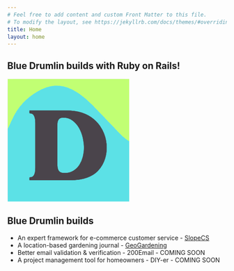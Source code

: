 ```yaml
---
# Feel free to add content and custom Front Matter to this file.
# To modify the layout, see https://jekyllrb.com/docs/themes/#overriding-theme-defaults
title: Home
layout: home
---
```

## Blue Drumlin builds with Ruby on Rails!

![Blue Drumlin Logo](/assets/bd_logo_280pxsquare.png)

## Blue Drumlin builds
- An expert framework for e-commerce customer service - [SlopeCS](https://slopecs.com/)
- A location-based gardening journal - [GeoGardening](https://geogardening.app/)
- Better email validation & verification - 200Email - COMING SOON
- A project management tool for homeowners - DIY-er - COMING SOON
